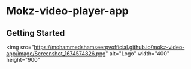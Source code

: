 # Mokz-video-player-app



## Getting Started

<img src="https://mohammedshamseerpvofficial.github.io/mokz-video-app/image/Screenshot_1674574826.png" alt="Logo" width="400" height="900"

